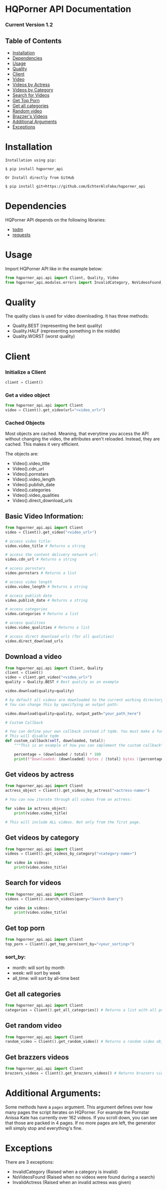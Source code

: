 # HQPorner API Documentation

### Current Version 1.2

## Table of Contents

- [Installation](#installation)
- [Dependencies](#dependencies)
- [Usage](#usage)
- [Quality](#quality)
- [Client](#client)
- [Video](#basic-video-information)
- [Videos by Actress](#get-videos-by-actress)
- [Videos by Category](#get-videos-by-category)
- [Search for Videos](#search-for-videos)
- [Get Top Porn](#get-top-porn)
- [Get all categories](#get-all-categories)
- [Random video](#get-random-video)
- [Brazzer's Videos](#get-brazzers-videos)
- [Additional Arguments](#additional-arguments)
- [Exceptions](#exceptions)
# Installation
````
Installation using pip:

$ pip install hqporner_api

Or Install directly from GitHub

$ pip install git+https://github.com/EchterAlsFake/hqporner_api
````

# Dependencies

HQPorner API depends on the following libraries:

- [tqdm](https://github.com/tqdm/tqdm)
- [requests](https://github.com/psf/requests)

# Usage

Import HQPorner API like in the example below:

```python
from hqporner_api.api import Client, Quality, Video
from hqporner_api.modules.errors import InvalidCategory, NoVideosFound, InvalidActress
```

# Quality

The quality class is used for video downloading. It has three methods:

- Quality.BEST (representing the best quality)
- Quality.HALF (representing something in the middle)
- Quality.WORST (worst quality)

# Client
### Initialize a Client

```python
client = Client()
```

### Get a video object

```python
from hqporner_api.api import Client
video = Client().get_video(url="<video_url>")
```

### Cached Objects

Most objects are cached. Meaning, that everytime you access the API without changing the video, the attributes
aren't reloaded. Instead, they are cached. This makes it very efficient. 

The objects are:

- Video().video_title
- Video().cdn_url
- Video().pornstars
- Video().video_length
- Video().publish_date
- Video().categories
- Video().video_qualities
- Video().direct_download_urls

## Basic Video Information:

```python
from hqporner_api.api import Client
video = Client().get_video("<video_url>")

# access video title:
video.video_title # Returns a string

# access the content delivery network url:
video.cdn_url # Returns a string

# access pornstars
video.pornstars # Returns a list

# access video length
video.video_length # Returns a string

# access publish date
video.publish_date # Returns a string

# access categories
video.categories # Returns a list

# access qualities
video.video_qualities # Returns a list

# access direct download urls (for all qualities)
video.direct_download_urls
```

## Download a video


```python
from hqporner_api.api import Client, Quality
client = Client()
video = client.get_video("<video_url>")
quality = Quality.BEST # Best quality as an example

video.download(quality=quality)

# by default all videos are downloaded to the current working directory.
# You can change this by specifying an output path:

video.download(quality=quality, output_path="your_path_here")

# Custom Callback

# You can define your own callback instead if tqdm. You must make a function that takes pos and total as arguments.
# This will disable tqdm
def custom_callback(self, downloaded, total):
    """This is an example of how you can implement the custom callback"""

    percentage = (downloaded / total) * 100
    print(f"Downloaded: {downloaded} bytes / {total} bytes ({percentage:.2f}%)")

```

## Get videos by actress

```python
from hqporner_api.api import Client
actress_object = Client().get_videos_by_actress("<actress-name>")

# You can now iterate through all videos from an actress:

for video in actress_object:
    print(video.video_title)

# This will include ALL videos. Not only from the first page.
```

## Get videos by category

```python
from hqporner_api.api import Client
videos = Client().get_videos_by_category("<category-name>")

for video in videos:
    print(video.video_title)
```

## Search for videos

```python
from hqporner_api.api import Client
videos = Client().search_videos(query="Search Query")

for video in videos:
    print(video.video_title)
```

## Get top porn

```python
from hqporner_api.api import Client
top_porn = Client().get_top_porn(sort_by="<your_sorting>")
```

### sort_by:

- month: will sort by month
- week: will sort by week
- all_time: will sort by all-time best

## Get all categories
```python
from hqporner_api.api import Client
categories = Client().get_all_categories() # Returns a list with all possible categories
```

## Get random video
```python
from hqporner_api.api import Client
random_video = Client().get_random_video() # Returns a random video object
```

## Get brazzers videos
```python
from hqporner_api.api import Client
brazzers_videos = Client().get_brazzers_videos() # Returns brazzers videos (generator)
```



# Additional Arguments:

Some methods have a `pages` argument. This argument defines over how many pages the script iterates on HQPorner.
For example the Pornstar Anissa Kate has currently over 162 videos. If you scroll down, you can see that
those are packed in 4 pages. If no more pages are left, the generator will simply stop and everything's fine.

# Exceptions

There are 3 exceptions:

- InvalidCategory  (Raised when a category is invalid)
- NoVideosFound    (Raised when no videos were found during a search)
- InvalidActress   (Raised when an invalid actress was given)













